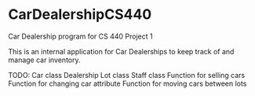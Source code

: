 # CarDealershipCS440
Car Dealership program for CS 440 Project 1


This is an internal application for Car Dealerships to keep track of and manage car inventory.

TODO:
Car class
Dealership Lot class
Staff class
Function for selling cars
Function for changing car attribute
Function for moving cars between lots
